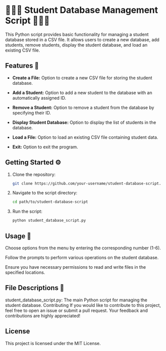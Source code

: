 # 👨🏻‍🎓 Student Database Management Script 👨🏻‍🎓

This Python script provides basic functionality for managing a student database stored in a CSV file. It allows users to create a new database, add students, remove students, display the student database, and load an existing CSV file.

## Features 📝

- **Create a File:** Option to create a new CSV file for storing the student database.

- **Add a Student:** Option to add a new student to the database with an automatically assigned ID.

- **Remove a Student:** Option to remove a student from the database by specifying their ID.

- **Display Student Database:** Option to display the list of students in the database.

- **Load a File:** Option to load an existing CSV file containing student data.

- **Exit:** Option to exit the program.

## Getting Started ⚙️

1. Clone the repository:

   ```bash
   git clone https://github.com/your-username/student-database-script.git

1. Navigate to the script directory:
   ```bash
   cd path/to/student-database-script
2. Run the script:
   ```bash
   python student_database_script.py
   
## Usage 📙
Choose options from the menu by entering the corresponding number (1-6).

Follow the prompts to perform various operations on the student database.

Ensure you have necessary permissions to read and write files in the specified locations.

## File Descriptions 📙
student_database_script.py: The main Python script for managing the student database.
Contributing
If you would like to contribute to this project, feel free to open an issue or submit a pull request. Your feedback and contributions are highly appreciated!

## License
This project is licensed under the MIT License.
